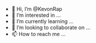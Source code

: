 - 👋 Hi, I’m @KevonRap
- 👀 I’m interested in ...
- 🌱 I’m currently learning ...
- 💞️ I’m looking to collaborate on ...
- 📫 How to reach me ...

<!---
KevonRap/KevonRap is a ✨ special ✨ repository because its `README.md` (this file) appears on your GitHub profile.
You can click the Preview link to take a look at your changes.
--->
